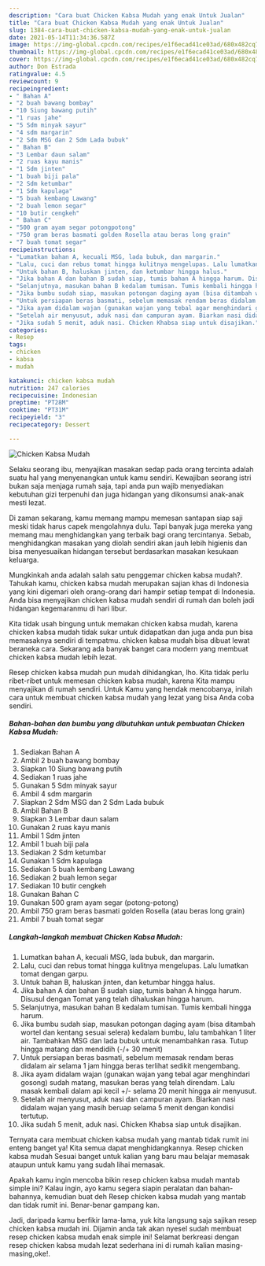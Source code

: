 ```yaml
---
description: "Cara buat Chicken Kabsa Mudah yang enak Untuk Jualan"
title: "Cara buat Chicken Kabsa Mudah yang enak Untuk Jualan"
slug: 1384-cara-buat-chicken-kabsa-mudah-yang-enak-untuk-jualan
date: 2021-05-14T11:34:36.587Z
image: https://img-global.cpcdn.com/recipes/e1f6ecad41ce03ad/680x482cq70/chicken-kabsa-mudah-foto-resep-utama.jpg
thumbnail: https://img-global.cpcdn.com/recipes/e1f6ecad41ce03ad/680x482cq70/chicken-kabsa-mudah-foto-resep-utama.jpg
cover: https://img-global.cpcdn.com/recipes/e1f6ecad41ce03ad/680x482cq70/chicken-kabsa-mudah-foto-resep-utama.jpg
author: Don Estrada
ratingvalue: 4.5
reviewcount: 9
recipeingredient:
- " Bahan A"
- "2 buah bawang bombay"
- "10 Siung bawang putih"
- "1 ruas jahe"
- "5 Sdm minyak sayur"
- "4 sdm margarin"
- "2 Sdm MSG dan 2 Sdm Lada bubuk"
- " Bahan B"
- "3 Lembar daun salam"
- "2 ruas kayu manis"
- "1 Sdm jinten"
- "1 buah biji pala"
- "2 Sdm ketumbar"
- "1 Sdm kapulaga"
- "5 buah kembang Lawang"
- "2 buah lemon segar"
- "10 butir cengkeh"
- " Bahan C"
- "500 gram ayam segar potongpotong"
- "750 gram beras basmati golden Rosella atau beras long grain"
- "7 buah tomat segar"
recipeinstructions:
- "Lumatkan bahan A, kecuali MSG, lada bubuk, dan margarin."
- "Lalu, cuci dan rebus tomat hingga kulitnya mengelupas. Lalu lumatkan tomat dengan garpu."
- "Untuk bahan B, haluskan jinten, dan ketumbar hingga halus."
- "Jika bahan A dan bahan B sudah siap, tumis bahan A hingga harum. Disusul dengan Tomat yang telah dihaluskan hingga harum."
- "Selanjutnya, masukan bahan B kedalam tumisan. Tumis kembali hingga harum."
- "Jika bumbu sudah siap, masukan potongan daging ayam (bisa ditambah wortel dan kentang sesuai selera) kedalam bumbu, lalu tambahkan 1 liter air. Tambahkan MSG dan lada bubuk untuk menambahkan rasa. Tutup hingga matang dan mendidih (-/+ 30 menit)"
- "Untuk persiapan beras basmati, sebelum memasak rendam beras didalam air selama 1 jam hingga beras terlihat sedikit mengembang."
- "Jika ayam didalam wajan (gunakan wajan yang tebal agar menghindari gosong) sudah matang, masukan beras yang telah direndam. Lalu masak kembali dalam api kecil +/- selama 20 menit hingga air menyusut."
- "Setelah air menyusut, aduk nasi dan campuran ayam. Biarkan nasi didalam wajan yang masih beruap selama 5 menit dengan kondisi tertutup."
- "Jika sudah 5 menit, aduk nasi. Chicken Khabsa siap untuk disajikan."
categories:
- Resep
tags:
- chicken
- kabsa
- mudah

katakunci: chicken kabsa mudah 
nutrition: 247 calories
recipecuisine: Indonesian
preptime: "PT28M"
cooktime: "PT31M"
recipeyield: "3"
recipecategory: Dessert

---
```



![Chicken Kabsa Mudah](https://img-global.cpcdn.com/recipes/e1f6ecad41ce03ad/680x482cq70/chicken-kabsa-mudah-foto-resep-utama.jpg)

Selaku seorang ibu, menyajikan masakan sedap pada orang tercinta adalah suatu hal yang menyenangkan untuk kamu sendiri. Kewajiban seorang istri bukan saja menjaga rumah saja, tapi anda pun wajib menyediakan kebutuhan gizi terpenuhi dan juga hidangan yang dikonsumsi anak-anak mesti lezat.

Di zaman  sekarang, kamu memang mampu memesan santapan siap saji meski tidak harus capek mengolahnya dulu. Tapi banyak juga mereka yang memang mau menghidangkan yang terbaik bagi orang tercintanya. Sebab, menghidangkan masakan yang diolah sendiri akan jauh lebih higienis dan bisa menyesuaikan hidangan tersebut berdasarkan masakan kesukaan keluarga. 



Mungkinkah anda adalah salah satu penggemar chicken kabsa mudah?. Tahukah kamu, chicken kabsa mudah merupakan sajian khas di Indonesia yang kini digemari oleh orang-orang dari hampir setiap tempat di Indonesia. Anda bisa menyajikan chicken kabsa mudah sendiri di rumah dan boleh jadi hidangan kegemaranmu di hari libur.

Kita tidak usah bingung untuk memakan chicken kabsa mudah, karena chicken kabsa mudah tidak sukar untuk didapatkan dan juga anda pun bisa memasaknya sendiri di tempatmu. chicken kabsa mudah bisa dibuat lewat beraneka cara. Sekarang ada banyak banget cara modern yang membuat chicken kabsa mudah lebih lezat.

Resep chicken kabsa mudah pun mudah dihidangkan, lho. Kita tidak perlu ribet-ribet untuk memesan chicken kabsa mudah, karena Kita mampu menyajikan di rumah sendiri. Untuk Kamu yang hendak mencobanya, inilah cara untuk membuat chicken kabsa mudah yang lezat yang bisa Anda coba sendiri.

<!--inarticleads1-->

##### Bahan-bahan dan bumbu yang dibutuhkan untuk pembuatan Chicken Kabsa Mudah:

1. Sediakan  Bahan A
1. Ambil 2 buah bawang bombay
1. Siapkan 10 Siung bawang putih
1. Sediakan 1 ruas jahe
1. Gunakan 5 Sdm minyak sayur
1. Ambil 4 sdm margarin
1. Siapkan 2 Sdm MSG dan 2 Sdm Lada bubuk
1. Ambil  Bahan B
1. Siapkan 3 Lembar daun salam
1. Gunakan 2 ruas kayu manis
1. Ambil 1 Sdm jinten
1. Ambil 1 buah biji pala
1. Sediakan 2 Sdm ketumbar
1. Gunakan 1 Sdm kapulaga
1. Sediakan 5 buah kembang Lawang
1. Sediakan 2 buah lemon segar
1. Sediakan 10 butir cengkeh
1. Gunakan  Bahan C
1. Gunakan 500 gram ayam segar (potong-potong)
1. Ambil 750 gram beras basmati golden Rosella (atau beras long grain)
1. Ambil 7 buah tomat segar




<!--inarticleads2-->

##### Langkah-langkah membuat Chicken Kabsa Mudah:

1. Lumatkan bahan A, kecuali MSG, lada bubuk, dan margarin.
1. Lalu, cuci dan rebus tomat hingga kulitnya mengelupas. Lalu lumatkan tomat dengan garpu.
1. Untuk bahan B, haluskan jinten, dan ketumbar hingga halus.
1. Jika bahan A dan bahan B sudah siap, tumis bahan A hingga harum. Disusul dengan Tomat yang telah dihaluskan hingga harum.
1. Selanjutnya, masukan bahan B kedalam tumisan. Tumis kembali hingga harum.
1. Jika bumbu sudah siap, masukan potongan daging ayam (bisa ditambah wortel dan kentang sesuai selera) kedalam bumbu, lalu tambahkan 1 liter air. Tambahkan MSG dan lada bubuk untuk menambahkan rasa. Tutup hingga matang dan mendidih (-/+ 30 menit)
1. Untuk persiapan beras basmati, sebelum memasak rendam beras didalam air selama 1 jam hingga beras terlihat sedikit mengembang.
1. Jika ayam didalam wajan (gunakan wajan yang tebal agar menghindari gosong) sudah matang, masukan beras yang telah direndam. Lalu masak kembali dalam api kecil +/- selama 20 menit hingga air menyusut.
1. Setelah air menyusut, aduk nasi dan campuran ayam. Biarkan nasi didalam wajan yang masih beruap selama 5 menit dengan kondisi tertutup.
1. Jika sudah 5 menit, aduk nasi. Chicken Khabsa siap untuk disajikan.




Ternyata cara membuat chicken kabsa mudah yang mantab tidak rumit ini enteng banget ya! Kita semua dapat menghidangkannya. Resep chicken kabsa mudah Sesuai banget untuk kalian yang baru mau belajar memasak ataupun untuk kamu yang sudah lihai memasak.

Apakah kamu ingin mencoba bikin resep chicken kabsa mudah mantab simple ini? Kalau ingin, ayo kamu segera siapin peralatan dan bahan-bahannya, kemudian buat deh Resep chicken kabsa mudah yang mantab dan tidak rumit ini. Benar-benar gampang kan. 

Jadi, daripada kamu berfikir lama-lama, yuk kita langsung saja sajikan resep chicken kabsa mudah ini. Dijamin anda tak akan nyesel sudah membuat resep chicken kabsa mudah enak simple ini! Selamat berkreasi dengan resep chicken kabsa mudah lezat sederhana ini di rumah kalian masing-masing,oke!.

